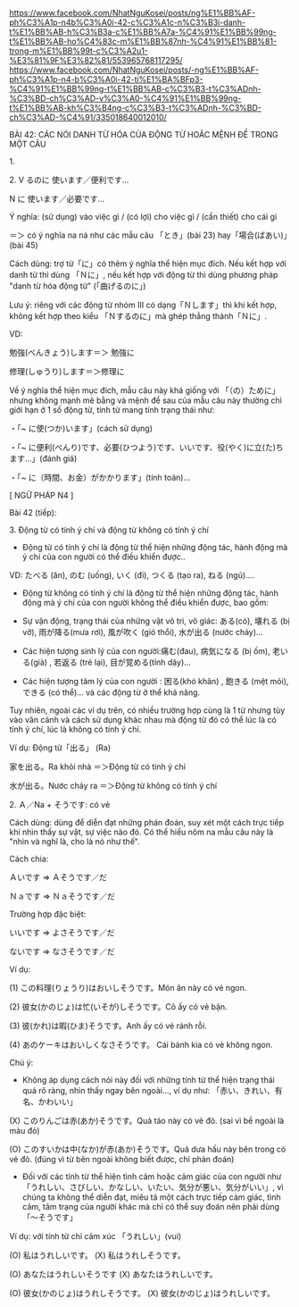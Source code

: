 https://www.facebook.com/NhatNguKosei/posts/ng%E1%BB%AF-ph%C3%A1p-n4b%C3%A0i-42-c%C3%A1c-n%C3%B3i-danh-t%E1%BB%AB-h%C3%B3a-c%E1%BB%A7a-%C4%91%E1%BB%99ng-t%E1%BB%AB-ho%C4%83c-m%E1%BB%87nh-%C4%91%E1%BB%81-trong-m%E1%BB%99t-c%C3%A2u1-%E3%81%9F%E3%82%81/553965768117295/
https://www.facebook.com/NhatNguKosei/posts/-ng%E1%BB%AF-ph%C3%A1p-n4-b%C3%A0i-42-ti%E1%BA%BFp3-%C4%91%E1%BB%99ng-t%E1%BB%AB-c%C3%B3-t%C3%ADnh-%C3%BD-ch%C3%AD-v%C3%A0-%C4%91%E1%BB%99ng-t%E1%BB%AB-kh%C3%B4ng-c%C3%B3-t%C3%ADnh-%C3%BD-ch%C3%AD-%C4%91/335018640012010/



BÀI 42: CÁC NÓI DANH TỪ HÓA CỦA ĐỘNG TỪ HOĂC MỆNH ĐỀ TRONG MỘT CÂU

1\.

2\. V るのに 使います／便利です...

N に 使います／必要です...

Ý nghĩa: (sử dụng) vào việc gì / (có lợi) cho việc gì / (cần thiết) cho cái gì

＝＞ có ý nghĩa na ná như các mẫu câu 「とき」(bài 23) hay「場合(ばあい)」(bài 45)

Cách dùng: trợ từ「に」có thêm ý nghĩa thể hiện mục đích. Nếu kết hợp với danh từ thì dùng 「Ｎに」, nếu kết hợp với động từ thì dùng phương pháp "danh từ hóa động từ" (「曲げるのに」)

Lưu ý: riêng với các động từ nhóm III có dạng「Ｎします」thì khi kết hợp, không kết hợp theo kiểu 「Ｎするのに」mà ghép thẳng thành「Ｎに」.

VD:

勉強(べんきょう)します＝＞ 勉強に

修理(しゅうり)します＝＞修理に

Về ý nghĩa thể hiện mục đích, mẫu câu này khá giống với 「（の）ために」nhưng không mạnh mẽ bằng và mệnh đề sau của mẫu câu này thường chỉ giới hạn ở 1 số động từ, tính từ mang tính trạng thái như:

・「~ に使(つか)います」(cách sử dụng)

・「~ に便利(べんり)です、必要(ひつよう)です、いいです、役(やく)に立(た)ちます...」(đánh giá)

・「~ に（時間、お金）がかかります」(tính toán)...

[ NGỮ PHÁP N4 ]

Bài 42 (tiếp):

3\. Động từ có tính ý chí và động từ không có tính ý chí

- Động từ có tính ý chí là động từ thể hiện những động tác, hành động mà ý chí của con người có thể điều khiển được..

VD: たべる (ăn), のむ (uống), いく (đi), つくる (tạo ra), ねる (ngủ)....

- Động từ không có tính ý chí là động từ thể hiện những động tác, hành động mà ý chí của con người không thể điều khiển được, bao gồm:

+ Sự vận động, trạng thái của những vật vô tri, vô giác: ある(có), 壊れる (bị vỡ), 雨が降る(mưa rơi), 風が吹く (gió thổi), 水が出る (nước chảy)...

+ Các hiện tượng sinh lý của con người:痛む(đau), 病気になる (bị ốm), 老いる(già) , 若返る (trẻ lại), 目が覚める(tỉnh dậy)...

+ Các hiện tượng tâm lý của con người : 困る(khó khăn) , 飽きる (mệt mỏi), できる (có thể)... và các động từ ở thể khả năng.

Tuy nhiên, ngoài các ví dụ trên, có nhiều trường hợp cùng là 1 từ nhưng tùy vào văn cảnh và cách sử dụng khác nhau mà động từ đó có thể lúc là có tính ý chí, lúc là không có tính ý chí.

Ví dụ: Động từ「出る」 (Ra)

家を出る。Ra khỏi nhà ＝＞Động từ có tính ý chí

水が出る。Nước chảy ra ＝＞Động từ không có tính ý chí


2\. Ａ／Na + そうです: có vẻ

 Cách dùng: dùng để diễn đạt những phán đoán, suy xét một cách trực tiếp khi nhìn thấy sự vật, sự việc nào đó. Có thể hiểu nôm na mẫu câu này là "nhìn và nghĩ là, cho là nó như thế".

 Cách chia:

Ａいです => Ａそうです／だ

Ｎａです => Ｎａそうです／だ

Trường hợp đặc biệt:

いいです => よさそうです／だ

ないです => なさそうです／だ

 Ví dụ:

(1) この料理(りょうり)はおいしそうです。Món ăn này có vẻ ngon.

(2) 彼女(かのじょ)は忙(いそが)しそうです。Cô ấy có vẻ bận.

(3) 彼(かれ)は暇(ひま)そうです。Anh ấy có vẻ rảnh rỗi.

(4) あのケーキはおいしくなさそうです。 Cái bánh kia có vẻ không ngon.

   Chú ý:

+ Không áp dụng cách nói này đối với những tính từ thể hiện trạng thái quá rõ ràng, nhìn thấy ngay bên ngoài..., ví dụ như: 「赤い、きれい、有名、かわいい」

(X) このりんごは赤(あか)そうです。Quả táo này có vẻ đỏ. (sai vì bề ngoài là màu đỏ)

(O) このすいかは中(なか)が赤(あか)そうです。Quả dưa hấu này bên trong có vẻ đỏ. (đúng vì từ bên ngoài không biết được, chỉ phán đoán)

+ Đối với các tính từ thể hiện tình cảm hoặc cảm giác của con người như「うれしい、さびしい、かなしい、いたい、気分が悪い、気分がいい」, vì chúng ta không thể diễn đạt, miêu tả một cách trực tiếp cảm giác, tình cảm, tâm trạng của người khác mà chỉ có thể suy đoán nên phải dùng「～そうです」

Ví dụ: với tính từ chỉ cảm xúc 「うれしい」(vui)

(O) 私はうれしいです。 (X) 私はうれしそうです。

(O) あなたはうれしいそうです (X) あなたはうれしいです。

(O) 彼女(かのじょ)はうれしそうです。 (X) 彼女(かのじょ)はうれしいです。
